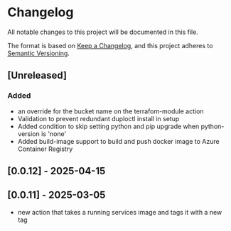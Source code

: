 # Changelog

All notable changes to this project will be documented in this file.

The format is based on [Keep a Changelog](https://keepachangelog.com/en/1.1.0/),
and this project adheres to
[Semantic Versioning](https://semver.org/spec/v2.0.0.html).

## [Unreleased]

### Added  

- an override for the bucket name on the terrafom-module action
- Validation to prevent redundant duploctl install in setup
- Added condition to skip setting python and pip upgrade when python-version is 'none'
- Added build-image support to build and push docker image to Azure Container Registry

## [0.0.12] - 2025-04-15

## [0.0.11] - 2025-03-05

- new action that takes a running services image and tags it with a new tag
